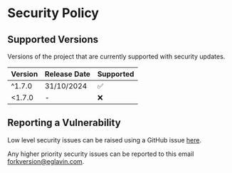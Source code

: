 # Security Policy

## Supported Versions

Versions of the project that are currently supported with security updates.

| Version    |  Release Date | Supported          |
| ---------- | ------------- | ------------------ |
| ^1.7.0     | 31/10/2024    | :white_check_mark: |
| <1.7.0     | -             | :x:                |

## Reporting a Vulnerability

Low level security issues can be raised using a GitHub issue [here](https://github.com/eglavin/fork-version/issues/new).

Any higher priority security issues can be reported to this email forkversion@eglavin.com.
